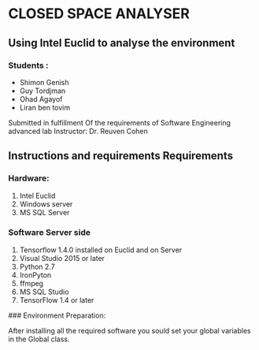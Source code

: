 # CLOSED SPACE ANALYSER
## Using Intel Euclid to analyse the environment

### Students : 
<ul>
  <li>Shimon Genish</li>
  <li>Guy Tordjman</li>
  <li>Ohad Agayof</li>
  <li>Liran ben tovim</li>
</ul>
    
<p>
  Submitted in fulfillment  Of the requirements of
Software Engineering advanced lab
Instructor: Dr. Reuven Cohen
</p>


## Instructions and requirements Requirements
### Hardware:

<ol>
  <li>Intel Euclid</li>
  <li>Windows server</li>
  <li>MS SQL Server</li>
</ol>

### Software Server side
<ol>
  <li>Tensorflow 1.4.0 installed on Euclid and on Server</li>
  <li>Visual Studio 2015 or later</li>
  <li>Python 2.7</li>
  <li>IronPyton</li>
  <li>ffmpeg</li>
  <li>MS SQL Studio</li>
  <li>TensorFlow 1.4 or later</li>
</ol>
### Environment Preparation:
<p>
	After installing all the required software you sould set your global variables in the Global class.

</p>

